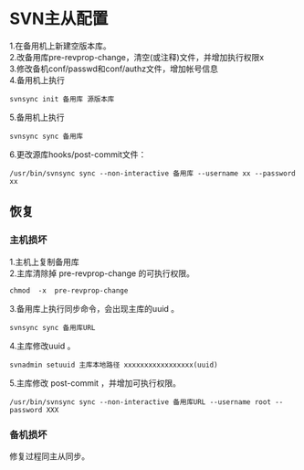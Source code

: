 # SVN主从配置
1.在备用机上新建空版本库。  
2.改备用库pre-revprop-change，清空(或注释)文件，并增加执行权限x  
3.修改备机conf/passwd和conf/authz文件，增加帐号信息  
4.备用机上执行

    svnsync init 备用库 源版本库
5.备用机上执行

    svnsync sync 备用库
6.更改源库hooks/post-commit文件：

    /usr/bin/svnsync sync --non-interactive 备用库 --username xx --password xx

## 恢复
### 主机损坏
1.主机上复制备用库  
2.主库清除掉 pre-revprop-change 的可执行权限。

    chmod  -x  pre-revprop-change

3.备用库上执行同步命令，会出现主库的uuid 。

    svnsync sync 备用库URL

4.主库修改uuid 。

    svnadmin setuuid 主库本地路径 xxxxxxxxxxxxxxxxx(uuid)

5.主库修改 post-commit ，并增加可执行权限。

    /usr/bin/svnsync sync --non-interactive 备用库URL --username root --password XXX

### 备机损坏

修复过程同主从同步。
